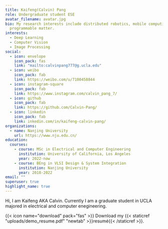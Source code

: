```yaml
---
title: Kaifeng(Calvin) Pang
role: Undergraduate student ESE
avatar_filename: avatar.jpg
bio: My research interests include distributed robotics, mobile computing and
  programmable matter.
interests:
  - Deep Learning
  - Computer Vision
  - Image Processing
social:
  - icon: envelope
    icon_pack: fas
    link: "mailto:calvinpang777@g.ucla.edu"
  - icon: weibo
    icon_pack: fab
    link: https://weibo.com/u/7100458844
  - icon: instagram-square
    icon_pack: fab
    link: https://www.instagram.com/calvin_pang_7/
  - icon: github
    icon_pack: fab
    link: https://github.com/Calvin-Pang/
  - icon: linkedin
    icon_pack: fab
    link: inkedin.com/in/kaifeng-calvin-pang/
organizations:
  - name: Nanjing University
    url: https://www.nju.edu.cn/
education:
  courses:
    - course: MSc in Electrical and Computer Engineering    
      institution: University of California, Los Angeles
      year: 2022-now
    - course: BEng in VLSI Design & System Integration
      institution: Nanjing University
      year: 2018-2022
email: ""
superuser: true
highlight_name: true
---
```


Hi, I am Kaifeng AKA Calvin. Currently I am a graduate student in UCLA majored in electrical and computer enegineering.

{{< icon name="download" pack="fas" >}} Download my {{< staticref "uploads/demo_resume.pdf" "newtab" >}}resumé{{< /staticref >}}.
